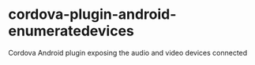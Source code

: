 # cordova-plugin-android-enumeratedevices
Cordova Android plugin exposing the audio and video devices connected
